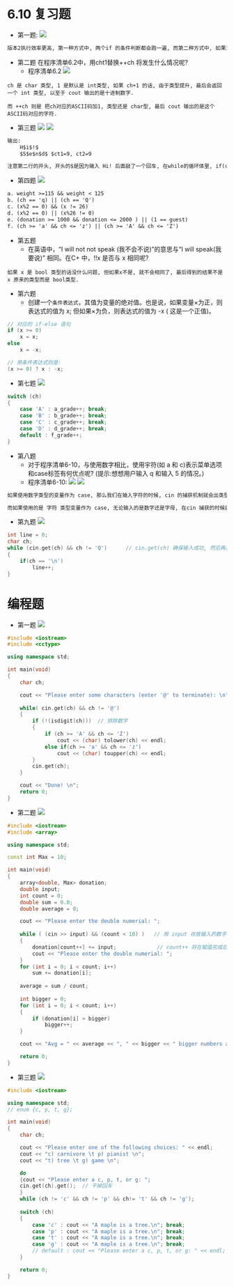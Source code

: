 # 6.10 复习题
- 第一题:
![](images/复习题第一题.png)
```txt
版本2执行效率更高, 第一种方式中, 两个if 的条件判断都会跑一遍, 而第二种方式中, 如果满足了第一个if条件, else if 的条件将不会执行, 效率更高.
```

- 第二题
在程序清单6.2中，用cht1替换++ch 将发生什么情况呢?
  - 程序清单6.2
    ![](images/程序清单6_2.png)

```
ch 是 char 类型, 1 是默认是 int类型, 如果 ch+1 的话, 由于类型提升, 最后会返回一个 int 类型, 以至于 cout 输出的是十进制数字.

而 ++ch 则是 把ch对应的ASCII码加1, 类型还是 char型, 最后 cout 输出的是这个ASCII码对应的字符.
```

- 第三题
![](images/复习题第三题-1.png)
![](images/复习题第三题-2.png)
```txt
输出:
    H$i$!$
    $S$e$n$d$ $ct1=9, ct2=9                

注意第二行的开头, 开头的$是因为输入 Hi! 后面敲了一个回车, 在while的循环体里, if(ch = '$') 是一个赋值语句, 这个语句一定返回 true, 所以ct2++, 然后 cout 输出一个 $, 所以第二行的开头是一个 $.
```

- 第四题
![](images/复习题第四题.png)
```txt
a. weight >=115 && weight < 125
b. (ch == 'q) || (ch == 'Q')
c. (x%2 == 0) && (x != 26)
d. (x%2 == 0) || (x%26 != 0)
e. (donation >= 1000 && donation <= 2000 ) || (1 == guest)
f. (ch >= 'a' && ch <= 'z') || (ch >= 'A' && ch <= 'Z')
```

- 第五题
  - 在英语中，“I will not not speak (我不会不说)”的意思与“I will speak(我要说)” 相同。在C+ 中，!!x 是否与 x 相同呢?
```
如果 x 是 bool 类型的话没什么问题, 但如果x不是, 就不会相同了, 最后得到的结果不是 x 原来的类型而是 bool类型.
```

- 第六题
  - 创建一个`条件表达式`，其值为变量的绝对值。也是说，如果变量×为正，则表达式的值为 x; 但如果×为负，则表达式的值为 -x ( 这是一个正值)。

```cpp
// 对应的 if-else 语句
if (x >= 0)
    x = x;
else
    x = -x;

// 用条件表达式则是:
(x >= 0) ? x : -x;
```


- 第七题
![](images/复习题第七题.png)
```cpp
switch (ch)
{
    case 'A' : a_grade++; break;
    case 'B' : b_grade++; break;
    case 'C' : c_grade++; break;
    case 'D' : d_grade++; break;
    default : f_grade++;
}
```

- 第八题
  - 对于程序清单6-10，与使用数字相比，使用宇符(如 a 和 c)表示菜单选项和case标签有何优点呢? (提示:想想用户输入 q 和输入 5 的情况。)
  - 程序清单6-10:
    ![](images/程序清单6-10_1.png)
    ![](images/程序清单6-10_2.png)
```txt
如果使用数字类型的变量作为 case, 那么我们在输入字符的时候, cin 的捕获机制就会出类型不匹配导致 cin 功能禁用的问题, 而 while 又在不断循环, 整个程序就死循环了.

而如果使用的是 字符 类型变量作为 case, 无论输入的是数字还是字母, 在cin 捕获的时候就不会出问题.
```


- 第九题
![](images/复习题第九题.png)

```cpp
int line = 0;
char ch;
while (cin.get(ch) && ch != 'Q')      // cin.get(ch) 确保输入成功, 然后再把 break 的条件增加到这里
{
    if(ch == '\n')
        line++;
}
```



# 编程题 
- 第一题
![](images/编程题第一题.png)
```cpp
#include <iostream>
#include <cctype>

using namespace std;

int main(void)
{
    char ch;

    cout << "Please enter some characters (enter '@' to terminate): \n";
    
    while( cin.get(ch) && ch != '@')
    {
        if (!(isdigit(ch)))  // 排除数字
        {
            if (ch >= 'A' && ch <= 'Z')
                cout << (char) tolower(ch) << endl;
            else if(ch >= 'a' && ch <= 'z')
                cout << (char) toupper(ch) << endl;
        }
        cin.get(ch);
    }

    cout << "Done! \n";
    return 0;
}
```


- 第二题
![](images/编程题第二题.png)
```cpp
#include <iostream>
#include <array>

using namespace std;

const int Max = 10;

int main(void)
{  
    array<double, Max> donation;
    double input;
    int count = 0;
    double sum = 0.0;
    double average = 0;

    cout << "Please enter the double numerial: ";
    
    while ( (cin >> input) && (count < 10) )   // 用 input 存放输入的数字, cin 判断是否读入正确
    {
        donation[count++] += input;             // count++ 将在赋值完成后自增1
        cout << "Please enter the double numerial: ";
    }
    for (int i = 0; i < count; i++)
        sum += donation[i];
    
    average = sum / count;
    
    int bigger = 0;
    for (int i = 0; i < count; i++)
    {
        if (donation[i] > bigger)
            bigger++;
    }

    cout << "Avg = " << average << ", " << bigger << " bigger numbers are biggder than average.\n"; 

    return 0;
}
```


- 第三题
![](images/编程题第三题.png)
```cpp
#include <iostream>

using namespace std;
// enum {c, p, t, g};

int main(void)
{
    char ch;

    cout << "Please enter one of the following choices: " << endl;
    cout << "c) carnivore \t p) pianist \n";
    cout << "t) tree \t g) game \n";

    do 
    {cout << "Please enter a c, p, t, or g: ";
    cin.get(ch).get();  // 干掉回车
    }
    while (ch != 'c' && ch != 'p' && ch!= 't' && ch != 'g');
    
    switch (ch)
    {
        case 'c' : cout << "A maple is a tree.\n"; break;
        case 'p' : cout << "A maple is a tree.\n"; break;
        case 't' : cout << "A maple is a tree.\n"; break;
        case 'g' : cout << "A maple is a tree.\n"; break;
        // default : cout << "Please enter a c, p, t, or g: " << endl; 
    }

    return 0;
}
```

